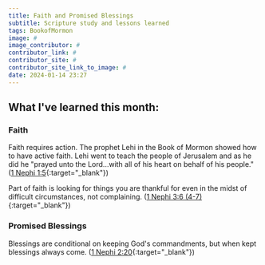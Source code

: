 ```yaml
---
title: Faith and Promised Blessings
subtitle: Scripture study and lessons learned
tags: BookofMormon
image: #
image_contributor: #
contributor_link: #
contributor_site: #
contributor_site_link_to_image: #
date: 2024-01-14 23:27
---
```


## What I've learned this month:

### Faith
Faith requires action. The prophet Lehi in the Book of Mormon showed how to have active faith. Lehi went to teach the people of Jerusalem and as he did he "prayed unto the Lord...with all of his heart on behalf of his people." ([1 Nephi 1:5](https://www.churchofjesuschrist.org/study/scriptures/bofm/1-ne/1?lang=eng&id=p5#p5){:target="_blank"})

Part of faith is looking for things you are thankful for even in the midst of difficult circumstances, not complaining. ([1 Nephi 3:6 (4-7)](https://www.churchofjesuschrist.org/study/scriptures/bofm/1-ne/3?lang=eng&id=p6#p4){:target="_blank"})

### Promised Blessings
Blessings are conditional on keeping God's commandments, but when kept blessings always come. ([1 Nephi 2:20](https://www.churchofjesuschrist.org/study/scriptures/bofm/1-ne/2?lang=eng&id=p20#p20){:target="_blank"})